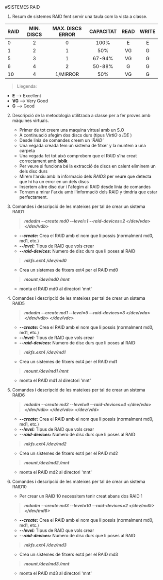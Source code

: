 #SISTEMES RAID

1. Resum de sistemes RAID fent servir una taula com la vista a classe.

| RAID | MIN. DISCS | MAX. DISCS ERROR | CAPACITAT | READ | WRITE |
| :--- | :--------: | :--------------: | :--------: | :--: | :---: |
|   0  |     2      |         0        |     100%   |  E   |   E   |
|   1  |     2      |         1        |      50%   |  VG  |   G   |
|   5  |     3      |         1        |   67-94%   |  VG  |   G   |
|   6  |     4      |         2        |   50-88%   |  G   |   G   |
|  10  |     4      |      1/MIRROR    |      50%   |  VG  |   G   |

>Llegenda:
 
   * **E** --> Excellent
   * **VG** --> Very Good
   * **G** --> Good

2. Descripció de la metodologia utilitzada a classe per a fer proves amb màquines virtuals.

   + Primer de tot creem una maquina virtual amb un S.O
   + A continuació afegim dos discs durs (tipus *VirtIO* o *IDE* )
   + Desde linia de comandes creem un *'RAID'* 
   + Una vegada creada fem un sistema de fitxer y la muntem a una carpeta
   + Una vegada fet tot això comprobem que el RAID s'ha creat correctament amb **lsblk**
   + Per veure si funciona bé la extracció de discs en calent eliminem un dels disc durs 
   + Mirem l'arxiu amb la informacio dels *RAIDS* per veure que detecta que hi ha un error en un dels discs
   + Insertem altre disc dur i l'afegim al RAID desde linia de comandes
   + Tornem a mirar l'arxiu amb l'informació dels RAID y timdria que estar perfectament.
     
3. Comandes i descripció de les mateixes per tal de crear un sistema RAID1
   
   > ***mdadm --create md0 --level=1 --raid-devices=2 </dev/vda> </dev/vdb>***
   + ***--create:*** Crea el RAID amb el nom que li possis (normalment md0, md1, etc.)
   + ***--level:*** Tipus de RAID que vols crear
   + ***--raid-devices:*** Numero de disc durs que li poses al RAID
   > ***mkfs.ext4 /dev/md0***
   + Crea un sistemes de fitxers ext4 per el RAID md0
   > ***mount /dev/md0 /mnt*** 
   + monta el RAID md0 al directori 'mnt'

4. Comandes i descripció de les mateixes per tal de crear un sistema RAID5

   > ***mdadm --create md1 --level=5 --raid-devices=3 </dev/vda> </dev/vdb> </dev/vdc>***
   + ***--create:*** Crea el RAID amb el nom que li possis (normalment md0, md1, etc.)
   + ***--level:*** Tipus de RAID que vols crear
   + ***--raid-devices:*** Numero de disc durs que li poses al RAID
   > ***mkfs.ext4 /dev/md1***
   + Crea un sistemes de fitxers ext4 per el RAID md1
   > ***mount /dev/md1 /mnt*** 
   + monta el RAID md1 al directori 'mnt'
   
5. Comandes i descripció de les mateixes per tal de crear un sistema RAID6

   > ***mdadm --create md2 --level=6 --raid-devices=4 </dev/vda> </dev/vdb> </dev/vdc> </dev/vdd>***
   + ***--create:*** Crea el RAID amb el nom que li possis (normalment md0, md1, etc.)
   + ***--level:*** Tipus de RAID que vols crear
   + ***--raid-devices:*** Numero de disc durs que li poses al RAID
   > ***mkfs.ext4 /dev/md2***
   + Crea un sistemes de fitxers ext4 per el RAID md2
   > ***mount /dev/md2 /mnt*** 
   + monta el RAID md2 al directori 'mnt'

6. Comandes i descripció de les mateixes per tal de crear un sistema RAID10

   + Per crear un RAID 10 necessitem tenir creat abans dos RAID 1
   > ***mdadm --create md3 --level=10 --raid-devices=2 </dev/md5> </dev/md6>***
   + ***--create:*** Crea el RAID amb el nom que li possis (normalment md0, md1, etc.)
   + ***--level:*** Tipus de RAID que vols crear
   + ***--raid-devices:*** Numero de disc durs que li poses al RAID
   > ***mkfs.ext4 /dev/md3***
   + Crea un sistemes de fitxers ext4 per el RAID md3
   > ***mount /dev/md3 /mnt*** 
   + monta el RAID md3 al directori 'mnt'
